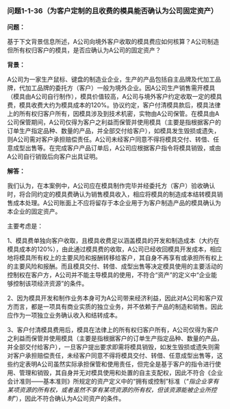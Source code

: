 ### 问题1-1-36（为客户定制的且收费的模具能否确认为公司固定资产）

**问题：**

基于下文背景信息所述，A公司向境外客户收取的模具费应如何核算？A公司制造但所有权归客户的模具，是否应确认为A公司的固定资产？

**背景：**

A公司为一家生产鼠标、键盘的制造业企业，生产的产品包括自主品牌及代加工品牌，代加工品牌的委托方（客户）一般为境外企业。因A公司生产销售需开模具（模具由A公司自行制作），模具价值较高，A公司与境外客户约定收取一定的模具费，模具收费大约为模具成本的120%。协议约定，客户付清模具款后，模具法律上的所有权归客户所有，因模具涉及到技术机密，实物由A公司保管。在模具由A公司保管期间，A公司仅得为客户之利益而保管并使用模具（主要是指根据客户的订单生产指定品种、数量的产品，并全部交付给客户），如模具发生毁损或遗失，则A公司需对客户承担赔偿责任。A公司未经客户同意不得将模具交付、转借、任意成型出售等。在完成客户产品订单后，A公司应根据客户指令将模具销毁，或由A公司自行销毁后向客户出具证明。

**解答：**

我们认为，在本案例中，A公司应在模具制作完毕并经委托方（客户）验收确认时，将合同约定的模具费确认为销售模具收入，相应将模具的制造成本结转模具销售成本处理。A公司账面上不应将留存于本企业用于为客户制造产品的模具确认为本企业的固定资产。

主要考虑是：

1、模具费单独向客户收取，且模具收费足以涵盖模具的开发和制造成本（大约在模具成本的120%），由此通过模具费的收取，A公司已经收回模具开发成本，相应地将模具所有权上的主要风险和报酬转移给客户，其自身不再享有或承担所有权上的主要风险和报酬。而且模具交付、转借、成型出售等决定模具使用的主要活动的控制权在客户方，A公司并不能主导模具的使用，不符合“资产”的定义中“企业能够控制该项经济资源”的条件。

2、因为模具开发和制作业务本身可为A公司带来经济利益，因此对A公司和客户双方而言，都是一项具有商业实质的独立业务，并不依赖于产品的制造和销售。因此应作为一项独立业务确认收入和结转成本。

3、客户付清模具费用后，模具在法律上的所有权归客户所有，A公司仅得为客户之利益而保管并使用模具（主要是指根据客户的订单生产指定品种、数量的产品，并全部交付给客户），一旦客户提出要求即需将模具销毁，如发生毁损或遗失则需对客户承担赔偿责任，未经客户同意不得将模具交付、转借、任意成型出售等，这些约定表明A公司虽然实际承担保管和使用责任，但完全是基于客户的指令进行使用、管理和销毁，其自身并无对模具使用和处置的自主支配权，因此不符合《企业会计准则——基本准则》所规定的资产定义中的“拥有或控制”标准（“*指企业享有某项资源的所有权，或者虽然不享有某项资源的所有权，但该资源能被企业所控制*”），因此不符合确认为A公司资产的条件。